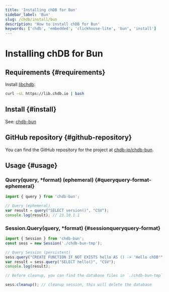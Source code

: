 ```yaml
---
title: 'Installing chDB for Bun'
sidebar_label: 'Bun'
slug: /chdb/install/bun
description: 'How to install chDB for Bun'
keywords: ['chdb', 'embedded', 'clickhouse-lite', 'bun', 'install']
---
```


# Installing chDB for Bun

## Requirements {#requirements}

Install [libchdb](https://github.com/chdb-io/chdb):

```bash
curl -sL https://lib.chdb.io | bash
```

## Install {#install}

See: [chdb-bun](https://github.com/chdb-io/chdb-bun)

## GitHub repository {#github-repository}

You can find the GitHub repository for the project at [chdb-io/chdb-bun](https://github.com/chdb-io/chdb-bun).

## Usage {#usage}

### Query(query, *format) (ephemeral) {#queryquery-format-ephemeral}

```javascript
import { query } from 'chdb-bun';

// Query (ephemeral)
var result = query("SELECT version()", "CSV");
console.log(result); // 23.10.1.1
```

### Session.Query(query, *format) {#sessionqueryquery-format}

```javascript
import { Session } from 'chdb-bun';
const sess = new Session('./chdb-bun-tmp');

// Query Session (persistent)
sess.query("CREATE FUNCTION IF NOT EXISTS hello AS () -> 'Hello chDB'", "CSV");
var result = sess.query("SELECT hello()", "CSV");
console.log(result);

// Before cleanup, you can find the database files in `./chdb-bun-tmp`

sess.cleanup(); // cleanup session, this will delete the database
```

